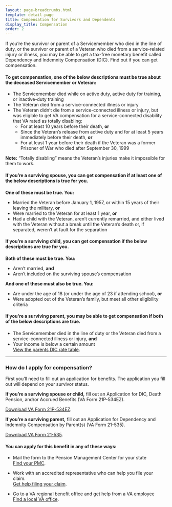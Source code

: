 ```yaml
---
layout: page-breadcrumbs.html
template: detail-page
title: Compensation for Survivors and Dependents
display_title: Compensation
order: 2
---
```


<div class="va-introtext">

If you’re the survivor or parent of a Servicemember who died in the line of duty, or the survivor or parent of a Veteran who died from a service-related injury or illness, you may be able to get a tax-free monetary benefit called Dependency and Indemnity Compensation (DIC). Find out if you can get compensation. 

</div>

<div class="feature" markdown="0">
  
#### To get compensation, one of the below descriptions must be true about the deceased Servicemember or Veteran:

</div>

- The Servicemember died while on active duty, active duty for training, or inactive-duty training
- The Veteran died from a service-connected illness or injury
- The Veteran didn’t die from a service-connected illness or injury, but was eligible to get VA compensation for a service-connected disability that VA rated as totally disabling: 
  - For at least 10 years before their death, **or**
  - Since the Veteran’s release from active duty and for at least 5 years immediately before their death, **or**
  - For at least 1 year before their death if the Veteran was a former Prisoner of War who died after September 30, 1999

**Note:** “Totally disabling” means the Veteran’s injuries make it impossible for them to work.


<div class="feature" markdown="0">

<h4>If you’re a surviving spouse, you can get compensation if at least one of the below descriptions is true for you. <h4>

</div>

**One of these must be true. You:**
- Married the Veteran before January 1, 1957, or within 15 years of their leaving the military, **or**
- Were married to the Veteran for at least 1 year, **or**
- Had a child with the Veteran, aren’t currently remarried, and either lived with the Veteran without a break until the Veteran’s death or, if separated, weren’t at fault for the separation

<div class="feature" markdown="0">

<h4>If you’re a surviving child, you can get compensation if the below descriptions are true for you. <h4>

</div>

**Both of these must be true. You:**
- Aren’t married, **and**
- Aren’t included on the surviving spouse’s compensation

**And one of these must also be true. You:**
- Are under the age of 18 (or under the age of 23 if attending school), **or**
- Were adopted out of the Veteran’s family, but meet all other eligibility criteria

<div class="feature" markdown="0">

<h4>If you're a surviving parent, you may be able to get compensation if both of the below descriptions are true. <h4>


</div>

- The Servicemember died in the line of duty or the Veteran died from a service-connected illness or injury, **and**
- Your income is below a certain amount <br>
[View the parents DIC rate table]( https://benefits.va.gov/Pension/current_rates_Parents_DIC_pen.asp). 

-----

### How do I apply for compensation? 

First you’ll need to fill out an application for benefits. The application you fill out will depend on your survivor status.    

**If you’re a surviving spouse or child,** fill out an Application for DIC, Death Pension, and/or Accrued Benefits (VA Form 21P-534EZ). <br>

[Download VA Form 21P-534EZ](https://www.vba.va.gov/pubs/forms/VBA-21P-534EZ-ARE.pdf).


**If you’re a surviving parent,** fill out an Application for Dependency and Indemnity Compensation by Parent(s) (VA Form 21-535). <br>

[Download VA Form 21-535](https://www.vba.va.gov/pubs/forms/VBA-21-535-ARE.pdf).

#### You can apply for this benefit in any of these ways:

- Mail the form to the Pension Management Center for your state <br>
[Find your PMC](/pension/pension-management-center/).

- Work with an accredited representative who can help you file your claim. <br>
[Get help filing your claim](/disability-benefits/apply/help/index.html).

- Go to a VA regional benefit office and get help from a VA employee <br>
[Find a local VA office](/facilities/).





